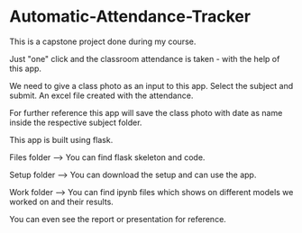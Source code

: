 # Automatic-Attendance-Tracker

This is a capstone project done during my course.

Just "one" click and the classroom attendance is taken - with the help of this app.

We need to give a class photo as an input to this app. Select the subject and submit. An excel file created with the attendance.

For further reference this app will save the class photo with date as name inside the respective subject folder.

This app is built using flask.

Files folder --> You can find flask skeleton and code.

Setup folder --> You can download the setup and can use the app.

Work folder --> You can find ipynb files which shows on different models we worked on and their results.

You can even see the report or presentation for reference.


